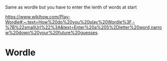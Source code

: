 Same as wordle but you have to enter the lenth of words at start

https://www.wikihow.com/Play-Wordle#:~:text=How%20do%20you%20play%20Wordle%3F,-%7B%22smallUrl%22%3A&text=Enter%20a%205%2Dletter%20word,narrow%20down%20your%20future%20guesses.
# Wordle
